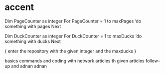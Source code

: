 # accent

Dim PageCounter as integer
For PageCounter = 1 to maxPages
    ‘do something with pages
Next

Dim DuckCounter as integer
For DuckCounter = 1 to maxDucks
    ‘do something with ducks
Next

{
    enter the repository with the given integer and the maxducks
}

basics commands and coding with network articles th given articles  follow-up and adnan adnan
